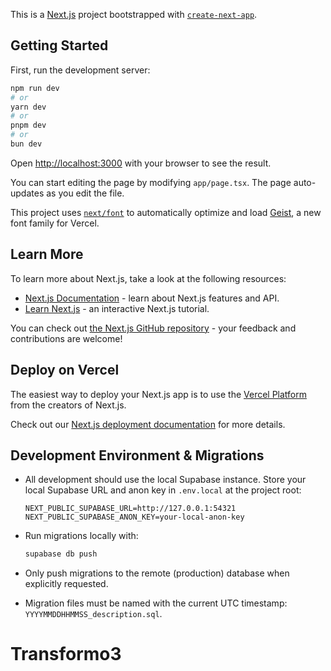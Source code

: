 This is a [Next.js](https://nextjs.org) project bootstrapped with [`create-next-app`](https://nextjs.org/docs/app/api-reference/cli/create-next-app).

## Getting Started

First, run the development server:

```bash
npm run dev
# or
yarn dev
# or
pnpm dev
# or
bun dev
```

Open [http://localhost:3000](http://localhost:3000) with your browser to see the result.

You can start editing the page by modifying `app/page.tsx`. The page auto-updates as you edit the file.

This project uses [`next/font`](https://nextjs.org/docs/app/building-your-application/optimizing/fonts) to automatically optimize and load [Geist](https://vercel.com/font), a new font family for Vercel.

## Learn More

To learn more about Next.js, take a look at the following resources:

- [Next.js Documentation](https://nextjs.org/docs) - learn about Next.js features and API.
- [Learn Next.js](https://nextjs.org/learn) - an interactive Next.js tutorial.

You can check out [the Next.js GitHub repository](https://github.com/vercel/next.js) - your feedback and contributions are welcome!

## Deploy on Vercel

The easiest way to deploy your Next.js app is to use the [Vercel Platform](https://vercel.com/new?utm_medium=default-template&filter=next.js&utm_source=create-next-app&utm_campaign=create-next-app-readme) from the creators of Next.js.

Check out our [Next.js deployment documentation](https://nextjs.org/docs/app/building-your-application/deploying) for more details.

## Development Environment & Migrations

- All development should use the local Supabase instance. Store your local Supabase URL and anon key in `.env.local` at the project root:

  ```env
  NEXT_PUBLIC_SUPABASE_URL=http://127.0.0.1:54321
  NEXT_PUBLIC_SUPABASE_ANON_KEY=your-local-anon-key
  ```

- Run migrations locally with:
  ```sh
  supabase db push
  ```
- Only push migrations to the remote (production) database when explicitly requested.
- Migration files must be named with the current UTC timestamp: `YYYYMMDDHHMMSS_description.sql`.

# Transformo3

<!-- Test deployment workflow - disconnected from Vercel Git integration -->
